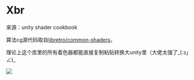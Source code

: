 # Xbr

来源：unity shader cookbook

算法cg源代码取自[libretro/common-shaders](https://github.com/libretro/common-shaders/blob/master/xbrz/shaders/4xbrz.cg)。

理论上这个库里的所有着色器都能直接复制粘贴转换大unity里（大佬太强了_(:з」∠)_

![](https://github.com/llapuras/XbrShader/blob/master/pixelate.gif)
